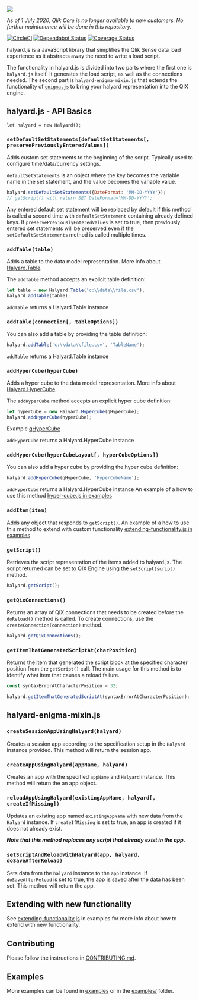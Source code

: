 ![](halyard.png)

*As of 1 July 2020, Qlik Core is no longer available to new customers. No further maintenance will be done in this repository.*

[![CircleCI](https://circleci.com/gh/qlik-oss/halyard.js.svg?style=shield)](https://circleci.com/gh/qlik-oss/halyard.js)
[![Dependabot Status](https://api.dependabot.com/badges/status?host=github&repo=qlik-oss/halyard.js)](https://dependabot.com)
[![Coverage Status](https://img.shields.io/coveralls/qlik-oss/halyard.js/master.svg)](https://coveralls.io/github/qlik-oss/halyard.js)

halyard.js is a JavaScript library that simplifies the Qlik Sense data load experience as it abstracts away the need to write a load script.

The functionality in halyard.js is divided into two parts where the first one is `halyard.js` itself. It generates the load script, as well as the connections needed. The second part is `halyard-enigma-mixin.js` that extends the functionality of [`enigma.js`](https://github.com/qlik-oss/enigma.js) to bring your halyard representation into the QIX engine.

## halyard.js - API Basics

`let halyard = new Halyard();`

### `setDefaultSetStatements(defaultSetStatements[, preservePreviouslyEnteredValues])`

Adds custom set statements to the beginning of the script. Typically used to configure time/data/currency settings.

`defaultSetStatements` is an object where the key becomes the variable name in the set statement, and the value becomes the variable value.

```javascript
halyard.setDefaultSetStatements({DateFormat: 'MM-DD-YYYY'});
// getScript() will return SET DateFormat='MM-DD-YYYY';
```

Any entered default set statement will be replaced by default if this method is called a second time with `defaultSetStatement` containing already defined keys.
If `preservePreviouslyEnteredValues` is set to true, then previously entered set statements will be preserved even if the `setDefaultSetStatements` method is called multiple times.


### `addTable(table)`

Adds a table to the data model representation. More info about [Halyard.Table](docs/table.md).

The `addTable` method accepts an explicit table definition:

```javascript
let table = new Halyard.Table('c:\\data\\file.csv');
halyard.addTable(table);
```


`addTable` returns a Halyard.Table instance

### `addTable(connection[, tableOptions])`

You can also add a table by providing the table definition:

```javascript
halyard.addTable('c:\\data\\file.csv', 'TableName');
```

`addTable` returns a Halyard.Table instance

### `addHyperCube(hyperCube)`

Adds a hyper cube to the data model representation. More info about [Halyard.HyperCube](docs/hyper-cube.md).

The `addHyperCube` method accepts an explicit hyper cube definition:

```javascript
let hyperCube = new Halyard.HyperCube(qHyperCube);
halyard.addHyperCube(hyperCube);
```
Example [qHyperCube](examples/data/hyper-cube.json)

`addHyperCube` returns a Halyard.HyperCube instance

### `addHyperCube(hyperCubeLayout[, hyperCubeOptions])`

You can also add a hyper cube by providing the hyper cube definition:

```javascript
halyard.addHyperCube(qHyperCube, 'HyperCubeName');
```

`addHyperCube` returns a Halyard.HyperCube instance 
An example of a how to use this method [hyper-cube.js in examples](examples/hyper-cube.js)

### `addItem(item)`

Adds any object that responds to `getScript()`. An example of a how to use this method to extend with custom functionality [extending-functionality.js in examples](examples/extending-functionality.js)

### `getScript()`

Retrieves the script representation of the items added to halyard.js. The script returned can be set to QIX Engine using the `setScript(script)` method.

```javascript
halyard.getScript();
```

### `getQixConnections()`

Returns an array of QIX connections that needs to be created before the `doReload()` method is called. To create connections, use the `createConnection(connection)` method.

```javascript
halyard.getQixConnections();
```

### `getItemThatGeneratedScriptAt(charPosition)`

Returns the item that generated the script block at the specified character position from the `getScript()` call. The main usage for this method is to identify what item that causes a reload failure.   

```javascript
const syntaxErrorAtCharacterPosition = 32;

halyard.getItemThatGeneratedScriptAt(syntaxErrorAtCharacterPosition);
```

## halyard-enigma-mixin.js

### `createSessionAppUsingHalyard(halyard)`

Creates a session app according to the specification setup in the `Halyard` instance provided. This method will return the session app.

### `createAppUsingHalyard(appName, halyard)`

Creates an app with the specified `appName` and `Halyard` instance. This method will return the an app object.

### `reloadAppUsingHalyard(existingAppName, halyard[, createIfMissing])`

Updates an existing app named `existingAppName` with new data from the `Halyard` instance. If `createIfMissing` is set to true, an app is created if it does not already exist.

***Note that this method replaces any script that already exist in the app.***

### `setScriptAndReloadWithHalyard(app, halyard, doSaveAfterReload)`

Sets data from the `halyard` instance to the `app` instance. If `doSaveAfterReload` is set to true, the app is saved
after the data has been set. This method will return the app.

## Extending with new functionality

See [extending-functionality.js](examples/extending-functionality.js) in examples for more info about how to extend with new functionality.

## Contributing

Please follow the instructions in [CONTRIBUTING.md](.github/CONTRIBUTING.md).

## Examples

More examples can be found in [examples](examples/README.md) or in the [examples/](examples/) folder.
